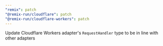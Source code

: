 ```yaml
---
"remix": patch
"@remix-run/cloudflare": patch
"@remix-run/cloudflare-workers": patch
---
```


Update Cloudflare Workers adapter's `RequestHandler` type to be in line with other adapters
